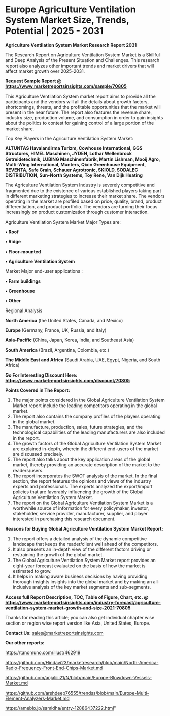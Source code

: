 # Europe Agriculture Ventilation System Market Size, Trends, Potential | 2025 - 2031

<strong>Agriculture Ventilation System Market Research Report 2031</strong>

The Research Report on Agriculture Ventilation System Market is a Skillful and Deep Analysis of the Present Situation and Challenges. This research report also analyzes other important trends and market drivers that will affect market growth over 2025-2031.

<strong>Request Sample Report @ <a href=https://www.marketreportsinsights.com/sample/70805>https://www.marketreportsinsights.com/sample/70805</a></strong>

This Agriculture Ventilation System market report aims to provide all the participants and the vendors will all the details about growth factors, shortcomings, threats, and the profitable opportunities that the market will present in the near future. The report also features the revenue share, industry size, production volume, and consumption in order to gain insights about the politics to contest for gaining control of a large portion of the market share.

Top Key Players in the Agriculture Ventilation System Market:

<strong>ALTUNTAS Havalandirma Turizm, Cowhouse International, GGS Structures, HIMEL Maschinen, JYDEN, Lothar Wellenbrock Getreidetechnik, LUBING Maschinenfabrik, Martin Lishman, Mooij Agro, Multi-Wing International, Munters, Qixin Greenhouse Equipment, REVENTA, Safe Grain, Schauer Agrotronic, SKIOLD, SODALEC DISTRIBUTION, Sun-North Systems, Toy Rene, Van Dijk Heating</strong>

The Agriculture Ventilation System Industry is severely competitive and fragmented due to the existence of various established players taking part in different marketing strategies to increase their market share. The vendors operating in the market are profiled based on price, quality, brand, product differentiation, and product portfolio. The vendors are turning their focus increasingly on product customization through customer interaction.

Agriculture Ventilation System Market Major Types are:

<strong>• Roof

• Ridge

• Floor-mounted

• Agriculture Ventilation System</strong>

Market Major end-user applications :

<strong>• Farm buildings

• Greenhouse

• Other</strong>

Regional Analysis

</u><strong><b>North America</b></strong> (the United States, Canada, and Mexico)

<strong><b>Europe </b></strong>(Germany, France, UK, Russia, and Italy)

<strong><b>Asia-Pacific</b></strong> (China, Japan, Korea, India, and Southeast Asia)

<strong><b>South America</b></strong> (Brazil, Argentina, Colombia, etc.)

<strong><b>The Middle East and Africa</b></strong> (Saudi Arabia, UAE, Egypt, Nigeria, and South Africa)

<strong>Go For Interesting Discount Here: <a href=https://www.marketreportsinsights.com/discount/70805>https://www.marketreportsinsights.com/discount/70805</a></strong>

<strong>Points Covered in The Report:</strong>
<ol>
  <li>The major points considered in the Global Agriculture Ventilation System Market report include the leading competitors operating in the global market.</li>
  <li>The report also contains the company profiles of the players operating in the global market.</li>
  <li>The manufacture, production, sales, future strategies, and the technological capabilities of the leading manufacturers are also included in the report.</li>
  <li>The growth factors of the Global Agriculture Ventilation System Market are explained in-depth, wherein the different end-users of the market are discussed precisely.</li>
  <li>The report also talks about the key application areas of the global market, thereby providing an accurate description of the market to the readers/users.</li>
  <li>The report incorporates the SWOT analysis of the market. In the final section, the report features the opinions and views of the industry experts and professionals. The experts analyzed the export/import policies that are favorably influencing the growth of the Global Agriculture Ventilation System Market.</li>
  <li>The report on the Global Agriculture Ventilation System Market is a worthwhile source of information for every policymaker, investor, stakeholder, service provider, manufacturer, supplier, and player interested in purchasing this research document.</li>
</ol>
<strong>Reasons for Buying Global Agriculture Ventilation System Market Report:</strong>

<ol>
  <li>The report offers a detailed analysis of the dynamic competitive landscape that keeps the reader/client well ahead of the competitors.</li>
  <li>It also presents an in-depth view of the different factors driving or restraining the growth of the global market.</li>
  <li>The Global Agriculture Ventilation System Market report provides an eight-year forecast evaluated on the basis of how the market is estimated to grow.</li>
  <li>It helps in making aware business decisions by having providing thorough insights insights into the global market and by making an all-inclusive analysis of the key market segments and sub-segments.</li>
</ol>
<strong>Access full Report Description, TOC, Table of Figure, Chart, etc. @ <a href=https://www.marketreportsinsights.com/industry-forecast/agriculture-ventilation-system-market-growth-and-size-2021-70805>https://www.marketreportsinsights.com/industry-forecast/agriculture-ventilation-system-market-growth-and-size-2021-70805</a></strong>


Thanks for reading this article; you can also get individual chapter wise section or region wise report version like Asia, United States, Europe.

<strong>Contact Us:</strong>
sales@marketreportsinsights.com

<strong>Our other reports:</strong>

<a href=https://tanomuno.com/illust/462919>https://tanomuno.com/illust/462919</a>

<a href=https://github.com/Hindavi23/marketresearch/blob/main/North-America-Radio-Frequency-Front-End-Chips-Market.md>https://github.com/Hindavi23/marketresearch/blob/main/North-America-Radio-Frequency-Front-End-Chips-Market.md</a>

<a href=https://github.com/anjaliiii21/N/blob/main/Europe-Blowdown-Vessels-Market.md>https://github.com/anjaliiii21/N/blob/main/Europe-Blowdown-Vessels-Market.md</a>

<a href=https://github.com/arshdeep76555/trendss/blob/main/Europe-Multi-Element-Analyzers-Market.md>https://github.com/arshdeep76555/trendss/blob/main/Europe-Multi-Element-Analyzers-Market.md</a>

<a href=https://ameblo.jp/samidha/entry-12886437222.html>https://ameblo.jp/samidha/entry-12886437222.html</a>"
